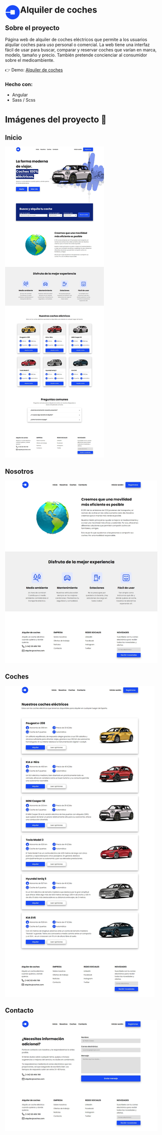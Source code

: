 <div>
  <img src="/src/assets/img/logo-alquiler-coches.png" align="left">
  <h1>Alquiler de coches</h1>
</div>

## Sobre el proyecto

Página web de alquiler de coches eléctricos que permite a los usuarios alquilar coches para uso personal o comercial. La web tiene una interfaz fácil de usar para buscar, comparar y reservar coches que varían en marca, modelo, tamaño y precio. También pretende concienciar al consumidor sobre el medioambiente.

👉 Demo: [Alquiler de coches](https://alquiler-coches.vercel.app/)

### Hecho con:
- Angular
- Sass / Scss

# Imágenes del proyecto 📸

## Inicio

![Página principal](/src/assets/img/capturas-pantalla/home-ss.jpeg "Página principal")

## Nosotros

![Página principal](/src/assets/img/capturas-pantalla/nosotros-ss.jpeg "Página principal")

## Coches

![Página principal](/src/assets/img/capturas-pantalla/coches-ss.jpeg "Página principal")

## Contacto

![Página principal](/src/assets/img/capturas-pantalla/contacto-ss.jpeg "Página principal")
